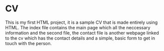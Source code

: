 # CV

This is my first HTML project, it is a sample CV that is made entirely using HTML. The index file contains the main page which all the neccessary information and the second file, the contact file is another webpage linked to the cv which has the contact details and a simple, basic form to get in touch with the person.

